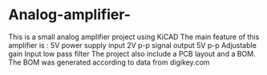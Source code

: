# Analog-amplifier-
This is a small analog amplifier project using KiCAD
The main feature of this amplifier is :
5V power supply
input 2V p-p signal
output 5V p-p
Adjustable gain
Input low pass filter
The project also include a PCB layout and a BOM.
The BOM was generated according to data from digikey.com
